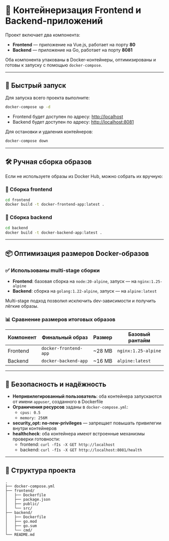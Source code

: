 # 🐳 Контейнеризация Frontend и Backend-приложений

Проект включает два компонента:

- **Frontend** — приложение на Vue.js, работает на порту **80**
- **Backend** — приложение на Go, работает на порту **8081**

Оба компонента упакованы в Docker-контейнеры, оптимизированы и готовы к запуску с помощью `docker-compose`.

---

## 🚀 Быстрый запуск

Для запуска всего проекта выполните:

```bash
docker-compose up -d
```

- Frontend будет доступен по адресу: [http://localhost](http://localhost)
- Backend будет доступен по адресу: [http://localhost:8081](http://localhost:8081)

Для остановки и удаления контейнеров:

```bash
docker-compose down
```

---

## 🛠 Ручная сборка образов

Если не используете образы из Docker Hub, можно собрать их вручную:

### 🔧 Сборка frontend

```bash
cd frontend
docker build -t docker-frontend-app:latest .
```

### 🔧 Сборка backend

```bash
cd backend
docker build -t docker-backend-app:latest .
```

---

## 📦 Оптимизация размеров Docker-образов

### ✅ Использованы multi-stage сборки

- **Frontend**: базовая сборка на `node:20-alpine`, запуск — на `nginx:1.25-alpine`
- **Backend**: сборка на `golang:1.22-alpine`, запуск — на `alpine:latest`

Multi-stage подход позволил исключить dev-зависимости и получить лёгкие образы.

### 📊 Сравнение размеров итоговых образов

| Компонент | Финальный образ           | Размер      | Базовый рантайм     |
|-----------|----------------------------|-------------|----------------------|
| Frontend  | `docker-frontend-app`      | ~28 MB      | `nginx:1.25-alpine`  |
| Backend   | `docker-backend-app`       | ~16 MB      | `alpine:latest`      |

---

## 🔐 Безопасность и надёжность

- **Непривилегированный пользователь**: оба контейнера запускаются от имени `appuser`, созданного в Dockerfile
- **Ограничения ресурсов** заданы в `docker-compose.yml`:
  - `cpus: 0.5`
  - `memory: 256M`
- **security_opt: no-new-privileges** — запрещает повышать привилегии внутри контейнеров
- **healthcheck**: оба контейнера имеют встроенные механизмы проверки готовности:
  - frontend: `curl -fIs -X GET http://localhost`
  - backend: `curl -fIs -X GET http://localhost:8081/health`

---

## 🧾 Структура проекта

```
.
├── docker-compose.yml
├── frontend/
│   ├── Dockerfile
│   ├── package.json
│   ├── public/
│   └── src/
├── backend/
│   ├── Dockerfile
│   ├── go.mod
│   ├── go.sum
│   └── cmd/
└── README.md
```

